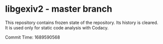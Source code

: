 # libgexiv2 - master branch

This repository contains frozen state of the repository.
Its history is cleared. It is used only for static code
analysis with Codacy.

Commit Time: 1689590568